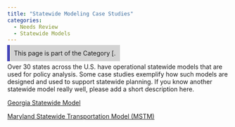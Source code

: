 ```yaml
---
title: "Statewide Modeling Case Studies"
categories:
  - Needs Review
  - Statewide Models
---
```


<span style="background:lightgrey;padding:10px;border-left: thick double #0000aa;"> This page is part of the Category \[.</span>

Over 30 states across the U.S. have operational statewide models that are used for policy analysis. Some case studies exemplify how such models are designed and used to support statewide planning. If you know another statewide model really well, please add a short description here.

[Georgia Statewide Model](Georgia_Statewide_Model)

[Maryland Statewide Transportation Model (MSTM)](Maryland_Statewide_Transportation_Model)

